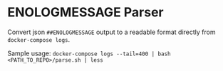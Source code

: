 ENOLOGMESSAGE Parser
====================

Convert json `##ENOLOGMESSAGE` output to a readable format
directly from `docker-compose logs`.

Sample usage: `docker-compose logs --tail=400 | bash <PATH_TO_REPO>/parse.sh | less`

